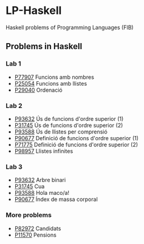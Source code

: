 # LP-Haskell
Haskell problems of Programming Languages (FIB)

## Problems in Haskell

### Lab 1

- [P77907](https://github.com/felixarpa/LP-Haskell/tree/master/lab1/P77907_ca/P77907.hs) Funcions amb nombres
- [P25054](https://github.com/felixarpa/LP-Haskell/tree/master/lab1/P25054_ca/P25054.hs) Funcions amb llistes
- [P29040](https://github.com/felixarpa/LP-Haskell/tree/master/lab1/P29040_ca/P29040.hs) Ordenació

### Lab 2

- [P93632](https://github.com/felixarpa/LP-Haskell/tree/master/lab2/P93632_ca/P93632.hs) Ús de funcions d'ordre superior (1)
- [P31745](https://github.com/felixarpa/LP-Haskell/tree/master/lab2/P31745_ca/P31745.hs) Ús de funcions d'ordre superior (2)
- [P93588](https://github.com/felixarpa/LP-Haskell/tree/master/lab2/P93588_ca/P93588.hs) Ús de llistes per comprensió
- [P90677](https://github.com/felixarpa/LP-Haskell/tree/master/lab2/P90677_ca/P90677.hs) Definició de funcions d'ordre superior (1)
- [P71775](https://github.com/felixarpa/LP-Haskell/tree/master/lab2/P71775_ca/P71775.hs) Definició de funcions d'ordre superior (2)
- [P98957](https://github.com/felixarpa/LP-Haskell/tree/master/lab2/P98957_ca/P98957.hs) Llistes infinites

### Lab 3

- [P93632](https://github.com/felixarpa/LP-Haskell/tree/master/lab3/P37072_ca/P37072.hs) Arbre binari
- [P31745](https://github.com/felixarpa/LP-Haskell/tree/master/lab3/P80618_ca/P80618.hs) Cua
- [P93588](https://github.com/felixarpa/LP-Haskell/tree/master/lab3/P87974_ca/P87974.hs) Hola maco/a!
- [P90677](https://github.com/felixarpa/LP-Haskell/tree/master/lab3/P87082_ca/P87082.hs) Índex de massa corporal

### More problems

- [P82972](https://github.com/felixarpa/LP-Haskell/tree/master/more/P82972_ca/P82972.hs) Candidats
- [P11570](https://github.com/felixarpa/LP-Haskell/tree/master/more/P11570_ca/P11570.hs) Pensions

